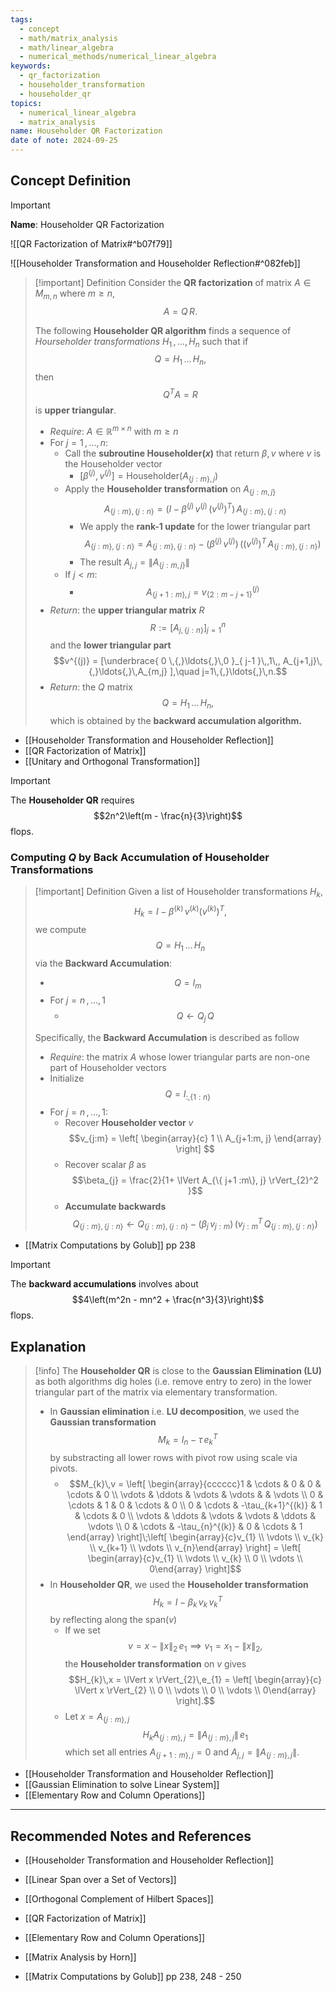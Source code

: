 ```yaml
---
tags:
  - concept
  - math/matrix_analysis
  - math/linear_algebra
  - numerical_methods/numerical_linear_algebra
keywords:
  - qr_factorization
  - householder_transformation
  - householder_qr
topics:
  - numerical_linear_algebra
  - matrix_analysis
name: Householder QR Factorization
date of note: 2024-09-25
---
```


## Concept Definition

>[!important]
>**Name**: Householder QR Factorization

![[QR Factorization of Matrix#^b07f79]]

![[Householder Transformation and Householder Reflection#^082feb]]

>[!important] Definition
>Consider the **QR factorization** of matrix $A\in M_{m,n}$ where $m \ge n$, $$A = Q\,R.$$
>
>The following **Householder QR algorithm** finds a sequence of *Hourseholder transformations* $H_{1} \,{,}\ldots{,}\,H_{n}$ such that if $$Q = H_{1}\,{}\ldots{}\,H_{n},$$ then $$Q^{T}A = R$$ is **upper triangular**.
>- *Require*: $A\in \mathbb{R}^{m\times n}$ with $m\ge n$
>- For $j=1\,{,}\ldots{,}\,n$:
>	- Call the **subroutine $\text{Householder}(x)$** that return $\beta, v$ where $v$ is the Householder vector
>		- $[\beta^{(j)}, v^{(j)}] = \text{Householder}(A_{\{ j:m \}, j})$
>	- Apply the **Householder transformation** on $A_{\{ j:m , j\}}$ $$A_{\{ j:m \}, \{ j:n \}} = \left(I - \beta^{(j)}\,v^{(j)}\,(v^{(j)})^{T}\right)\,A_{\{ j:m \}, \{ j:n \}}$$
>		- We apply the **rank-1 update** for the lower triangular part $$A_{\{ j:m \}, \{ j:n \}} = A_{\{ j:m \}, \{ j:n \}} - (\beta^{(j)}\,v^{(j)})\,\left((v^{(j)})^{T}\,A_{\{ j:m \}, \{ j:n \}}\right)$$
>		- The result $A_{j,j} = \lVert A_{\{ j:m , j\}} \rVert$
>	- If $j < m$:
>		- $$A_{\{ j+1:m \}, j} = v_{\{ 2:m-j+1 \}}^{(j)}$$
>- *Return*: the **upper triangular matrix** $R$ $$R := [A_{j, \{ j:n \}}]_{j=1}^{n}$$ and the **lower triangular part** $$v^{(j)} = [\underbrace{ 0 \,{,}\ldots{,}\,0 }_{ j-1 }\,,1\,, A_{j+1,j}\,{,}\ldots{,}\,A_{m,j} ],\quad j=1\,{,}\ldots{,}\,n.$$ 
>- *Return*: the $Q$ matrix $$Q= H_{1}\,{}\ldots{}\,H_{n},$$ which is obtained by the **backward accumulation algorithm.**

- [[Householder Transformation and Householder Reflection]]
- [[QR Factorization of Matrix]]
- [[Unitary and Orthogonal Transformation]]

>[!important]
>The **Householder QR** requires $$2n^2\left(m - \frac{n}{3}\right)$$ flops.

### Computing $Q$ by Back Accumulation of Householder Transformations

>[!important] Definition
>Given a list of Householder transformations $H_{k}$, $$H_{k} = I - \beta^{(k)}\,v^{(k)}(v^{(k)})^{T},$$ we compute $$Q = H_{1}\,{}\ldots{}\,H_{n}$$ via the **Backward Accumulation**:
>- $$Q = I_{m}$$ 
>- For $j=n\,{,}\ldots{,}\,1$
>	- $$Q \leftarrow Q_{j}\,Q$$
>	  
>Specifically, the **Backward Accumulation** is described as follow
>- *Require*: the matrix $A$ whose lower triangular parts are non-one part of Householder vectors
>- Initialize $$Q = I_{:, \{ 1:n \}}$$
>- For $j=n\,{,}\ldots{,}\,1$:
>	- Recover **Householder vector** $v$ $$v_{j:m} = \left[ \begin{array}{c} 1 \\ A_{j+1:m, j} \end{array} \right] $$
>	- Recover scalar $\beta$ as $$\beta_{j} = \frac{2}{1+ \lVert A_{\{ j+1 :m\}, j} \rVert_{2}^2 }$$
>	- **Accumulate backwards** $$Q_{\{ j:m \}, \{ j:n \}} \leftarrow Q_{\{ j:m \}, \{ j:n \}} - \left(\beta_{j}\,v_{j:m}\right)\,\left(v_{j:m}^{T}\,Q_{\{ j:m \}, \{ j:n \}}\right)$$

- [[Matrix Computations by Golub]] pp 238

>[!important]
>The **backward accumulations** involves about $$4\left(m^2n - mn^2 + \frac{n^3}{3}\right)$$ flops.


## Explanation

>[!info]
>The **Householder QR** is close to the **Gaussian Elimination (LU)** as both algorithms dig holes (i.e. remove entry to zero) in the lower triangular part of the matrix via elementary transformation.
>- In **Gaussian elimination** i.e. **LU decomposition**, we used the **Gaussian transformation** $$M_{k} = I_{n} - \tau\,e_{k}^{T}$$ by substracting  all lower rows with pivot row using scale via pivots.
>	- $$M_{k}\,v = \left[ \begin{array}{cccccc}1 & \cdots & 0 & 0 & \cdots & 0 \\ \vdots & \ddots & \vdots & \vdots &  & \vdots \\ 0 & \cdots & 1 & 0 & \cdots & 0 \\ 0 & \cdots & -\tau_{k+1}^{(k)} & 1 & \cdots & 0 \\ \vdots & \ddots & \vdots & \vdots & \ddots & \vdots \\ 0 & \cdots & -\tau_{n}^{(k)} & 0 & \cdots & 1 \end{array} \right]\;\left[ \begin{array}{c}v_{1} \\ \vdots \\ v_{k} \\ v_{k+1} \\ \vdots \\ v_{n}\end{array} \right] =  \left[ \begin{array}{c}v_{1} \\ \vdots \\ v_{k} \\ 0 \\ \vdots \\ 0\end{array} \right]$$ 
>- In **Householder QR**, we used the **Householder transformation** $$H_{k}  = I- \beta_{k}\,v_{k}\,v_{k}^{T}$$ by reflecting along the $\text{span}(v)$
>	- If we set $$v = x  - \lVert x \rVert_{2}\,e_{1} \implies v_{1} = x_{1} - \lVert x \rVert_{2},$$ the **Householder transformation** on $v$ gives $$H_{k}\,x =  \lVert x \rVert_{2}\,e_{1} = \left[ \begin{array}{c} \lVert x \rVert_{2} \\ 0 \\ \vdots \\  0 \\ \vdots \\ 0\end{array} \right].$$
>	- Let $x = A_{\{ j:m \}, j}$ $$H_{k}A_{\{ j:m \}, j} = \lVert A_{\{ j:m \}, j} \rVert\, e_{1} $$ which set all entries $A_{\{ j+1:m \},j} = 0$ and $A_{j,j} = \lVert A_{\{ j:m \}, j} \rVert.$

- [[Householder Transformation and Householder Reflection]]
- [[Gaussian Elimination to solve Linear System]]
- [[Elementary Row and Column Operations]]



-----------
##  Recommended Notes and References

- [[Householder Transformation and Householder Reflection]]

- [[Linear Span over a Set of Vectors]]
- [[Orthogonal Complement of Hilbert Spaces]]
- [[QR Factorization of Matrix]]


- [[Elementary Row and Column Operations]]

- [[Matrix Analysis by Horn]]
- [[Matrix Computations by Golub]] pp 238, 248 - 250